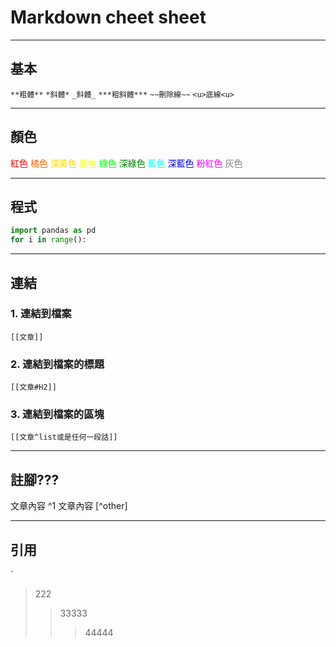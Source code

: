 # Markdown cheet sheet
---

## 基本
`**粗體**`
`*斜體*`
`_斜體_`
`***粗斜體***`
`~~刪除線~~`
`<u>底線<u>`

---

## 顏色
<font color=#FF0000>紅色</font>
<font color=#FF6600>橘色</font>
<font color=#FFD700>深黃色</font>
<font color=#FFFF00>黃色</font>
<font color=#00FF00>綠色</font>
<font color=#008000>深綠色</font>
<font color=#00FFFF>藍色</font>
<font color=#0000FF>深藍色</font>
<font color=#FF00FF>粉紅色</font>
<font color=#808080>灰色</font>

---

## 程式
```python
import pandas as pd
for i in range():

```

---

## 連結
### 1.  連結到檔案  
`[[文章]]`
    
### 2. 連結到檔案的標題  
`[[文章#H2]]`

### 3. 連結到檔案的區塊  
`[[文章^list或是任何一段話]]`

---

## 註腳???
文章內容 ^1
文章內容 [^other]

---

## 引用
`
>222
>>33333
>>>44444